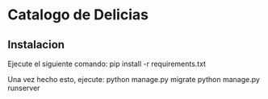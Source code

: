 Catalogo de Delicias
====================

Instalacion
-----------

Ejecute el siguiente comando:
pip install -r requirements.txt

Una vez hecho esto, ejecute:
python manage.py migrate
python manage.py runserver
